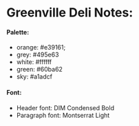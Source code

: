 # Greenville Deli Notes:

#### Palette:

- orange: #e39161;
- grey: #495e63
- white: #ffffff
- green: #60ba62
- sky: #a1adcf

#### Font:

- Header font: DIM Condensed Bold
- Paragraph font: Montserrat Light
